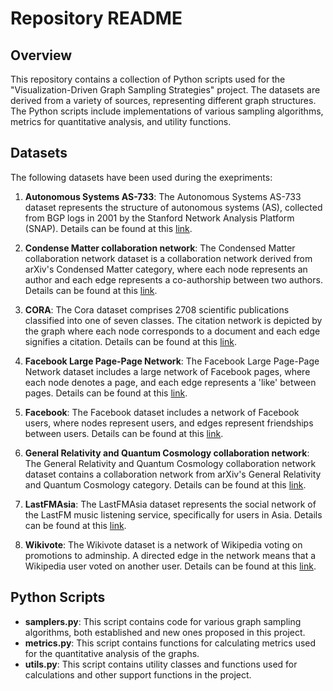 # Repository README

## Overview

This repository contains a collection of Python scripts used for the "Visualization-Driven 
Graph Sampling Strategies" project. The datasets are derived from a variety of sources, representing different graph structures. The Python scripts include implementations of various sampling algorithms, metrics for quantitative analysis, and utility functions.

## Datasets

The following datasets have been used during the exepriments:

1. **Autonomous Systems AS-733**: The Autonomous Systems AS-733 dataset represents the structure of autonomous systems (AS), collected from BGP logs in 2001 by the Stanford Network Analysis Platform (SNAP). Details can be found at this [link](https://snap.stanford.edu/data/as-733.html).

2. **Condense Matter collaboration network**: The Condensed Matter collaboration network dataset is a collaboration network derived from arXiv's Condensed Matter category, where each node represents an author and each edge represents a co-authorship between two authors. Details can be found at this [link](https://snap.stanford.edu/data/ca-CondMat.html).

3. **CORA**: The Cora dataset comprises 2708 scientific publications classified into one of seven classes. The citation network is depicted by the graph where each node corresponds to a document and each edge signifies a citation. Details can be found at this [link](https://paperswithcode.com/dataset/cora).

4. **Facebook Large Page-Page Network**: The Facebook Large Page-Page Network dataset includes a large network of Facebook pages, where each node denotes a page, and each edge represents a 'like' between pages. Details can be found at this [link](https://snap.stanford.edu/data/facebook-large-page-page-network.html).

5. **Facebook**: The Facebook dataset includes a network of Facebook users, where nodes represent users, and edges represent friendships between users. Details can be found at this [link](https://snap.stanford.edu/data/ego-Facebook.html).

6. **General Relativity and Quantum Cosmology collaboration network**: The General Relativity and Quantum Cosmology collaboration network dataset contains a collaboration network from arXiv's General Relativity and Quantum Cosmology category. Details can be found at this [link](https://snap.stanford.edu/data/ca-GrQc.html).

7. **LastFMAsia**: The LastFMAsia dataset represents the social network of the LastFM music listening service, specifically for users in Asia. Details can be found at this [link](https://snap.stanford.edu/data/feather-lastfm-social.html).

8. **Wikivote**: The Wikivote dataset is a network of Wikipedia voting on promotions to adminship. A directed edge in the network means that a Wikipedia user voted on another user. Details can be found at this [link](https://snap.stanford.edu/data/wiki-Vote.html).


## Python Scripts

- **samplers.py**: This script contains code for various graph sampling algorithms, both established and new ones proposed in this project.
- **metrics.py**: This script contains functions for calculating metrics used for the quantitative analysis of the graphs.
- **utils.py**: This script contains utility classes and functions used for calculations and other support functions in the project.
